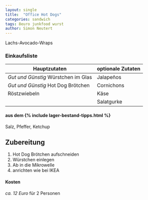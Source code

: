```yaml
---
layout: single
title:  "Office Hot Dogs"
categories: sandwich
tags: 8euro junkfood wurst
author: Simon Neutert
---
```


Lachs-Avocado-Wraps

### Einkaufsliste

| Hauptzutaten | optionale Zutaten |
|---|---|
| _Gut und Günstig_ Würstchen im Glas | Jalapeños |
| _Gut und Günstig_ Hot Dog Brötchen | Cornichons |
| Röstzwiebeln | Käse |
| | Salatgurke |

#### aus dem {% include lager-bestand-tipps.html %}

Salz, Pfeffer, Ketchup

## Zubereitung

1. Hot Dog Brötchen aufschneiden
2. Würstchen einlegen
3. Ab in die Mikrowelle
4. anrichten wie bei IKEA

#### Kosten

_ca. 12 Euro_ für 2 Personen
